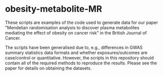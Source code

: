 # obesity-metabolite-MR
These scripts are examples of the code used to generate data for our paper "Mendelian randomisation analysis to discover plasma metabolites mediating the effect of obesity on cancer risk" in the British Journal of Cancer.

The scripts have been generalised due to, e.g., differences in GWAS summary statistics data formats and whether exposures/outcomes are case/control or quantitative. However, the scripts in this repository should contain all of the required methods to reproduce the results. Please see the paper for details on obtaining the datasets.